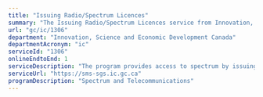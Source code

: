 ```yaml
---
title: "Issuing Radio/Spectrum Licences"
summary: "The Issuing Radio/Spectrum Licences service from Innovation, Science and Economic Development Canada is available end-to-end online, according to the GC Service Inventory."
url: "gc/ic/1306"
department: "Innovation, Science and Economic Development Canada"
departmentAcronym: "ic"
serviceId: "1306"
onlineEndtoEnd: 1
serviceDescription: "The program provides access to spectrum by issuing radio and spectrum licences."
serviceUrl: "https://sms-sgs.ic.gc.ca"
programDescription: "Spectrum and Telecommunications"
---
```

